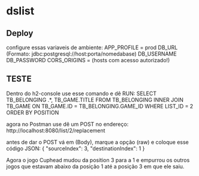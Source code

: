 # dslist

## Deploy
configure essas variaveis de ambiente:
APP_PROFILE = prod
DB_URL (Formato: jdbc:postgresql://host:porta/nomedabase)
DB_USERNAME
DB_PASSWORD
CORS_ORIGINS = (hosts com acesso autorizado!)

## TESTE
Dentro do h2-console use esse comando e dê RUN:
SELECT TB_BELONGING .*, TB_GAME.TITLE FROM TB_BELONGING INNER JOIN TB_GAME ON TB_GAME.ID = TB_BELONGING.GAME_ID 
WHERE LIST_ID = 2 
ORDER BY POSITION

agora no Postman use dê um POST no endereço:
http://localhost:8080/list/2/replacement

antes de dar o POST vá em (Body), marque a opção (raw) e coloque esse código JSON:
{
    "sourceIndex": 3,
    "destinationIndex": 1
}

Agora o jogo Cuphead mudou da position 3 para a 1 e empurrou os outros jogos que estavam abaixo da posição 1 até a posição 3 em que ele saiu.
